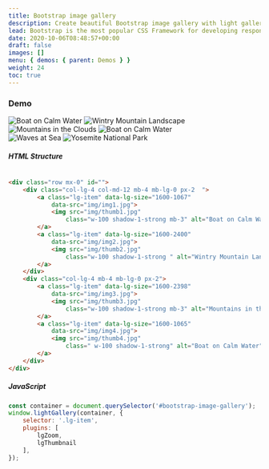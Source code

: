 ```yaml
---
title: Bootstrap image gallery
description: Create beautiful Bootstrap image gallery with light gallery.
lead: Bootstrap is the most popular CSS Framework for developing responsive and mobile-first websites. Here is the demo adding lightBox gallery support for Bootstrap.
date: 2020-10-06T08:48:57+00:00
draft: false
images: []
menu: { demos: { parent: Demos } }
weight: 24
toc: true
---
```


### Demo

<div class="row mx-0" id="bootstrap-image-gallery">
    <div class="col-lg-4 col-md-12 mb-4 mb-lg-0 px-2  ">
        <a class="lg-item" data-lg-size="1600-1067"
            data-src="https://images.unsplash.com/photo-1609342122563-a43ac8917a3a?ixlib=rb-1.2.1&ixid=MXwxMjA3fDB8MHxwaG90by1wYWdlfHx8fGVufDB8fHw%3D&auto=format&fit=crop&w=1600&q=80">
            <img src="https://images.unsplash.com/photo-1609342122563-a43ac8917a3a?ixlib=rb-1.2.1&ixid=MXwxMjA3fDB8MHxwaG90by1wYWdlfHx8fGVufDB8fHw%3D&auto=format&fit=crop&w=1600&q=80"
                class="w-100 shadow-1-strong mb-3" alt="Boat on Calm Water" />
        </a>
        <a class="lg-item" data-lg-size="1600-2400"
            data-src="https://images.unsplash.com/photo-1608481337062-4093bf3ed404?ixlib=rb-1.2.1&ixid=MXwxMjA3fDB8MHxwaG90by1wYWdlfHx8fGVufDB8fHw%3D&auto=format&fit=crop&w=1600&q=80">
            <img src="https://images.unsplash.com/photo-1608481337062-4093bf3ed404?ixlib=rb-1.2.1&ixid=MXwxMjA3fDB8MHxwaG90by1wYWdlfHx8fGVufDB8fHw%3D&auto=format&fit=crop&w=240&q=80"
                class="w-100 shadow-1-strong " alt="Wintry Mountain Landscape" />
        </a>
    </div>
    <div class="col-lg-4 mb-4 mb-lg-0 px-2">
        <a class="lg-item" data-lg-size="1600-2398"
            data-src="https://images.unsplash.com/photo-1526281216101-e55f00f0db7a?ixlib=rb-1.2.1&ixid=MXwxMjA3fDB8MHxwaG90by1wYWdlfHx8fGVufDB8fHw%3D&auto=format&fit=crop&w=1600&q=80">
            <img src="https://images.unsplash.com/photo-1526281216101-e55f00f0db7a?ixlib=rb-1.2.1&ixid=MXwxMjA3fDB8MHxwaG90by1wYWdlfHx8fGVufDB8fHw%3D&auto=format&fit=crop&w=240&q=80"
                class="w-100 shadow-1-strong mb-3" alt="Mountains in the Clouds" />
        </a>
        <a class="lg-item" data-lg-size="1600-1065"
            data-src="https://images.unsplash.com/photo-1596370743446-6a7ef43a36f9?ixid=MXwxMjA3fDB8MHxwaG90by1wYWdlfHx8fGVufDB8fHw%3D&ixlib=rb-1.2.1&auto=format&fit=crop&w=1600&q=80">
            <img src="https://images.unsplash.com/photo-1596370743446-6a7ef43a36f9?ixid=MXwxMjA3fDB8MHxwaG90by1wYWdlfHx8fGVufDB8fHw%3D&ixlib=rb-1.2.1&auto=format&fit=crop&w=240&q=80"
                class=" w-100 shadow-1-strong" alt="Boat on Calm Water" />
        </a>
    </div>
    <div class="col-lg-4 mb-4 mb-lg-0 px-2">
        <a class="lg-item" data-lg-size="1600-1067"
            data-src="https://images.unsplash.com/photo-1418065460487-3e41a6c84dc5?ixid=MXwxMjA3fDB8MHxwaG90by1wYWdlfHx8fGVufDB8fHw%3D&ixlib=rb-1.2.1&auto=format&fit=crop&w=1600&q=80">
            <img src="https://images.unsplash.com/photo-1418065460487-3e41a6c84dc5?ixid=MXwxMjA3fDB8MHxwaG90by1wYWdlfHx8fGVufDB8fHw%3D&ixlib=rb-1.2.1&auto=format&fit=crop&w=240&q=80"
                class="w-100 shadow-1-strong mb-3" alt="Waves at Sea" />
        </a>
        <a class="lg-item" data-lg-size="1600-2400"
            data-src="https://images.unsplash.com/photo-1610448721566-47369c768e70?ixid=MXwxMjA3fDB8MHxwaG90by1wYWdlfHx8fGVufDB8fHw%3D&ixlib=rb-1.2.1&auto=format&fit=crop&w=1600&q=80">
            <img src="https://images.unsplash.com/photo-1610448721566-47369c768e70?ixid=MXwxMjA3fDB8MHxwaG90by1wYWdlfHx8fGVufDB8fHw%3D&ixlib=rb-1.2.1&auto=format&fit=crop&w=240&q=80"
                class="w-100 shadow-1-strong " alt="Yosemite National Park" />
                </a>
    </div>
</div>

##### HTML Structure

```html

<div class="row mx-0" id="">
    <div class="col-lg-4 col-md-12 mb-4 mb-lg-0 px-2  ">
        <a class="lg-item" data-lg-size="1600-1067"
            data-src="img/img1.jpg">
            <img src="img/thumb1.jpg"
                class="w-100 shadow-1-strong mb-3" alt="Boat on Calm Water" />
        </a>
        <a class="lg-item" data-lg-size="1600-2400"
            data-src="img/img2.jpg">
            <img src="img/thumb2.jpg"
                class="w-100 shadow-1-strong " alt="Wintry Mountain Landscape" />
        </a>
    </div>
    <div class="col-lg-4 mb-4 mb-lg-0 px-2">
        <a class="lg-item" data-lg-size="1600-2398"
            data-src="img/img3.jpg">
            <img src="img/thumb3.jpg"
                class="w-100 shadow-1-strong mb-3" alt="Mountains in the Clouds" />
        </a>
        <a class="lg-item" data-lg-size="1600-1065"
            data-src="img/img4.jpg">
            <img src="img/thumb4.jpg"
                class=" w-100 shadow-1-strong" alt="Boat on Calm Water" />
        </a>
    </div>
</div>
```

##### JavaScript

```js
const container = document.querySelector('#bootstrap-image-gallery');
window.lightGallery(container, {
    selector: '.lg-item',
    plugins: [
        lgZoom,
        lgThumbnail
    ],
});
```
